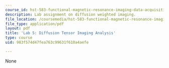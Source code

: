 ```yaml
---
course_id: hst-583-functional-magnetic-resonance-imaging-data-acquisition-and-analysis-fall-2008
description: Lab assignment on diffusion weighted imaging.
file_location: /coursemedia/hst-583-functional-magnetic-resonance-imaging-data-acquisition-and-analysis-fall-2008/983f574d47fea763c99631f610a4aefe_lab5_rg.pdf
file_type: application/pdf
layout: pdf
title: 'Lab 5: Diffusion Tensor Imaging Analysis'
type: course
uid: 983f574d47fea763c99631f610a4aefe

---
```

None